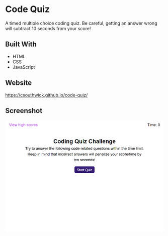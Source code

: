 # Code Quiz
A timed multiple choice coding quiz. Be careful, getting an answer wrong will subtract 10 seconds from your score!

## Built With
* HTML
* CSS
* JavaScript

## Website
https://csouthwick.github.io/code-quiz/

## Screenshot
![screenshot of the code quiz site](./assets/images/Screenshot_2020-08-30_Coding_Quiz_Challenge.png)
